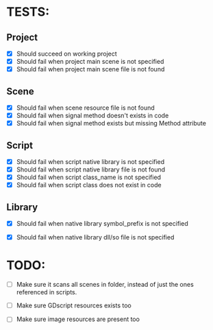 



# TESTS:

## Project
* [X] Should succeed on working project
* [X] Should fail when project main scene is not specified
* [X] Should fail when project main scene file is not found

## Scene
* [X] Should fail when scene resource file is not found
* [X] Should fail when signal method doesn't exists in code
* [X] Should fail when signal method exists but missing Method attribute

## Script
* [X] Should fail when script native library is not specified
* [X] Should fail when script native library file is not found
* [X] Should fail when script class_name is not specified
* [X] Should fail when script class does not exist in code

## Library
* [X] Should fail when native library symbol_prefix is not specified
* [X] Should fail when native library dll/so file is not specified




# TODO:

* [ ] Make sure it scans all scenes in folder, instead of just the ones referenced in scripts.
* [ ] Make sure GDscript resources exists too

* [ ] Make sure image resources are present too
